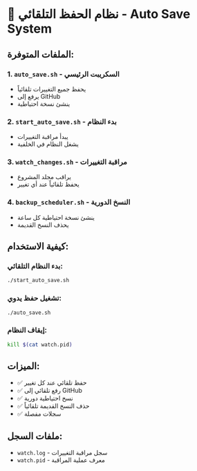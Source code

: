 # 🤖 نظام الحفظ التلقائي - Auto Save System

## الملفات المتوفرة:

### 1. `auto_save.sh` - السكريبت الرئيسي
- يحفظ جميع التغييرات تلقائياً
- يرفع إلى GitHub
- ينشئ نسخة احتياطية

### 2. `start_auto_save.sh` - بدء النظام
- يبدأ مراقبة التغييرات
- يشغل النظام في الخلفية

### 3. `watch_changes.sh` - مراقبة التغييرات
- يراقب مجلد المشروع
- يحفظ تلقائياً عند أي تغيير

### 4. `backup_scheduler.sh` - النسخ الدورية
- ينشئ نسخة احتياطية كل ساعة
- يحذف النسخ القديمة

## كيفية الاستخدام:

### بدء النظام التلقائي:
```bash
./start_auto_save.sh
```

### تشغيل حفظ يدوي:
```bash
./auto_save.sh
```

### إيقاف النظام:
```bash
kill $(cat watch.pid)
```

## الميزات:
- ✅ حفظ تلقائي عند كل تغيير
- ✅ رفع تلقائي إلى GitHub
- ✅ نسخ احتياطية دورية
- ✅ حذف النسخ القديمة تلقائياً
- ✅ سجلات مفصلة

## ملفات السجل:
- `watch.log` - سجل مراقبة التغييرات
- `watch.pid` - معرف عملية المراقبة
